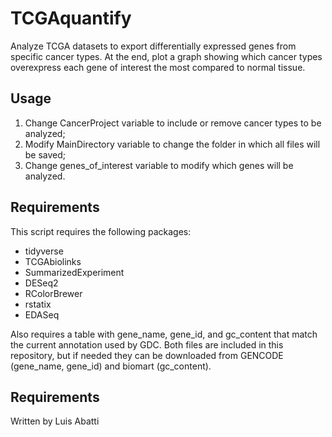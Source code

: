 # TCGAquantify
Analyze TCGA datasets to export differentially expressed genes from specific cancer types. At the end, plot a graph showing which cancer types overexpress each gene of interest the most compared to normal tissue.

## Usage
1) Change CancerProject variable to include or remove cancer types to be analyzed;
2) Modify MainDirectory variable to change the folder in which all files will be saved;
3) Change genes_of_interest variable to modify which genes will be analyzed.

## Requirements
This script requires the following packages:
- tidyverse
- TCGAbiolinks
- SummarizedExperiment
- DESeq2
- RColorBrewer
- rstatix
- EDASeq

Also requires a table with gene_name, gene_id, and gc_content that match the current annotation used by GDC. Both files are included in this repository, but if needed they can be downloaded from GENCODE (gene_name, gene_id) and biomart (gc_content).

## Requirements
Written by Luis Abatti
